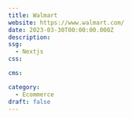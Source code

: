 ```yaml
---
title: Walmart
website: https://www.walmart.com/
date: 2023-03-30T00:00:00.000Z
description:
ssg:
  - Nextjs
css:

cms:

category:
  - Ecommerce
draft: false
---
```

